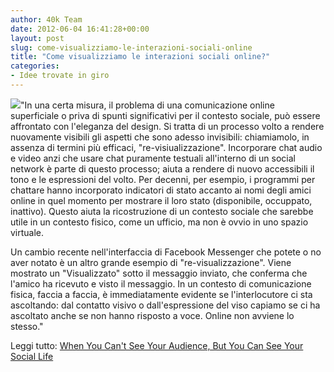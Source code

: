 ```yaml
---
author: 40k Team
date: 2012-06-04 16:41:28+00:00
layout: post
slug: come-visualizziamo-le-interazioni-sociali-online
title: "Come visualizziamo le interazioni sociali online?"
categories:
- Idee trovate in giro
---
```


![](http://40k.it/wp-content/uploads/2012/06/4759827286_60fbdcf958_z-615.jpeg)"In una certa misura, il problema di una comunicazione online superficiale o priva di spunti significativi per il contesto sociale, può essere affrontato con l'eleganza del design. Si tratta di un processo volto a rendere nuovamente visibili gli aspetti che sono adesso invisibili: chiamiamolo, in assenza di termini più efficaci, "re-visiualizzazione". Incorporare chat audio e video anzi che usare chat puramente testuali all'interno di un social network è parte di questo processo; aiuta a rendere di nuovo accessibili il tono e le espressioni del volto. Per decenni, per esempio, i programmi per chattare hanno incorporato indicatori di stato accanto ai nomi degli amici online in quel momento per mostrare il loro stato (disponibile, occuppato, inattivo). Questo aiuta la ricostruzione di un contesto sociale che sarebbe utile in un contesto fisico, come un ufficio, ma non è ovvio in uno spazio virtuale. 

Un cambio recente nell'interfaccia di Facebook Messenger che potete o no aver notato è un altro grande esempio di "re-visualizzazione". Viene mostrato un "Visualizzato" sotto il messaggio inviato, che conferma che l'amico ha ricevuto e visto il messaggio. In un contesto di comunicazione fisica, faccia a faccia, è immediatamente evidente se l'interlocutore ci sta ascoltando: dal contatto visivo o dall'espressione del viso capiamo se ci ha ascoltato anche se non hanno risposto a voce. Online non avviene lo stesso."

Leggi tutto: [When You Can't See Your Audience, But You Can See Your Social Life](http://www.theatlantic.com/technology/archive/2012/06/when-you-cant-see-your-audience-but-you-can-see-your-social-life/257929/)
